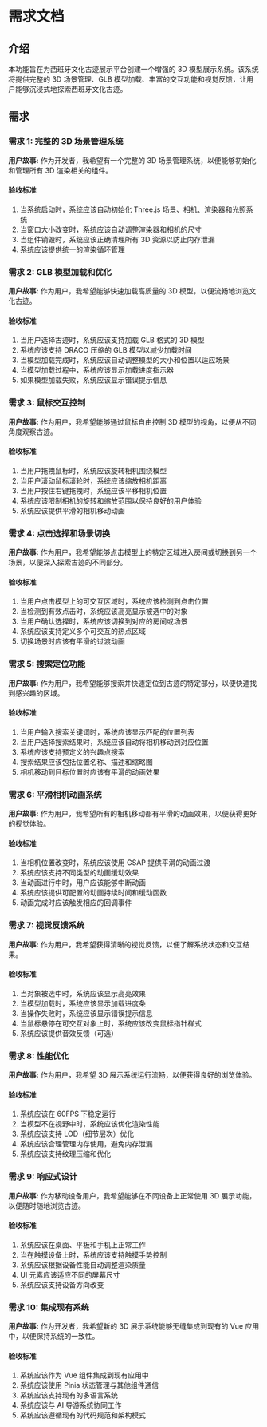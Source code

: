 # 需求文档

## 介绍

本功能旨在为西班牙文化古迹展示平台创建一个增强的 3D 模型展示系统。该系统将提供完整的 3D 场景管理、GLB 模型加载、丰富的交互功能和视觉反馈，让用户能够沉浸式地探索西班牙文化古迹。

## 需求

### 需求 1: 完整的 3D 场景管理系统

**用户故事:** 作为开发者，我希望有一个完整的 3D 场景管理系统，以便能够初始化和管理所有 3D 渲染相关的组件。

#### 验收标准

1. 当系统启动时，系统应该自动初始化 Three.js 场景、相机、渲染器和光照系统
2. 当窗口大小改变时，系统应该自动调整渲染器和相机的尺寸
3. 当组件销毁时，系统应该正确清理所有 3D 资源以防止内存泄漏
4. 系统应该提供统一的渲染循环管理

### 需求 2: GLB 模型加载和优化

**用户故事:** 作为用户，我希望能够快速加载高质量的 3D 模型，以便流畅地浏览文化古迹。

#### 验收标准

1. 当用户选择古迹时，系统应该支持加载 GLB 格式的 3D 模型
2. 系统应该支持 DRACO 压缩的 GLB 模型以减少加载时间
3. 当模型加载完成时，系统应该自动调整模型的大小和位置以适应场景
4. 当模型加载过程中，系统应该显示加载进度指示器
5. 如果模型加载失败，系统应该显示错误提示信息

### 需求 3: 鼠标交互控制

**用户故事:** 作为用户，我希望能够通过鼠标自由控制 3D 模型的视角，以便从不同角度观察古迹。

#### 验收标准

1. 当用户拖拽鼠标时，系统应该旋转相机围绕模型
2. 当用户滚动鼠标滚轮时，系统应该缩放相机距离
3. 当用户按住右键拖拽时，系统应该平移相机位置
4. 系统应该限制相机的旋转和缩放范围以保持良好的用户体验
5. 系统应该提供平滑的相机移动动画

### 需求 4: 点击选择和场景切换

**用户故事:** 作为用户，我希望能够点击模型上的特定区域进入房间或切换到另一个场景，以便深入探索古迹的不同部分。

#### 验收标准

1. 当用户点击模型上的可交互区域时，系统应该检测到点击位置
2. 当检测到有效点击时，系统应该高亮显示被选中的对象
3. 当用户确认选择时，系统应该切换到对应的房间或场景
4. 系统应该支持定义多个可交互的热点区域
5. 切换场景时应该有平滑的过渡动画

### 需求 5: 搜索定位功能

**用户故事:** 作为用户，我希望能够搜索并快速定位到古迹的特定部分，以便快速找到感兴趣的区域。

#### 验收标准

1. 当用户输入搜索关键词时，系统应该显示匹配的位置列表
2. 当用户选择搜索结果时，系统应该自动将相机移动到对应位置
3. 系统应该支持预定义的兴趣点搜索
4. 搜索结果应该包括位置名称、描述和缩略图
5. 相机移动到目标位置时应该有平滑的动画效果

### 需求 6: 平滑相机动画系统

**用户故事:** 作为用户，我希望所有的相机移动都有平滑的动画效果，以便获得更好的视觉体验。

#### 验收标准

1. 当相机位置改变时，系统应该使用 GSAP 提供平滑的动画过渡
2. 系统应该支持不同类型的动画缓动效果
3. 当动画进行中时，用户应该能够中断动画
4. 系统应该提供可配置的动画持续时间和缓动函数
5. 动画完成时应该触发相应的回调事件

### 需求 7: 视觉反馈系统

**用户故事:** 作为用户，我希望获得清晰的视觉反馈，以便了解系统状态和交互结果。

#### 验收标准

1. 当对象被选中时，系统应该显示高亮效果
2. 当模型加载时，系统应该显示加载进度条
3. 当操作失败时，系统应该显示错误提示信息
4. 当鼠标悬停在可交互对象上时，系统应该改变鼠标指针样式
5. 系统应该提供音效反馈（可选）

### 需求 8: 性能优化

**用户故事:** 作为用户，我希望 3D 展示系统运行流畅，以便获得良好的浏览体验。

#### 验收标准

1. 系统应该在 60FPS 下稳定运行
2. 当模型不在视野中时，系统应该优化渲染性能
3. 系统应该支持 LOD（细节层次）优化
4. 系统应该合理管理内存使用，避免内存泄漏
5. 系统应该支持纹理压缩和优化

### 需求 9: 响应式设计

**用户故事:** 作为移动设备用户，我希望能够在不同设备上正常使用 3D 展示功能，以便随时随地浏览古迹。

#### 验收标准

1. 系统应该在桌面、平板和手机上正常工作
2. 当在触摸设备上时，系统应该支持触摸手势控制
3. 系统应该根据设备性能自动调整渲染质量
4. UI 元素应该适应不同的屏幕尺寸
5. 系统应该支持设备方向改变

### 需求 10: 集成现有系统

**用户故事:** 作为开发者，我希望新的 3D 展示系统能够无缝集成到现有的 Vue 应用中，以便保持系统的一致性。

#### 验收标准

1. 系统应该作为 Vue 组件集成到现有应用中
2. 系统应该使用 Pinia 状态管理与其他组件通信
3. 系统应该支持现有的多语言系统
4. 系统应该与 AI 导游系统协同工作
5. 系统应该遵循现有的代码规范和架构模式
